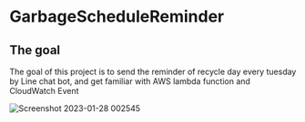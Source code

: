 # GarbageScheduleReminder

## The goal 
The goal of this project is to send the reminder of recycle day every tuesday
by Line chat bot, and get familiar with AWS lambda function and CloudWatch Event



![Screenshot 2023-01-28 002545](https://user-images.githubusercontent.com/86145579/215255669-926efb55-c2ab-4063-95b2-77a50b2d7817.png)

